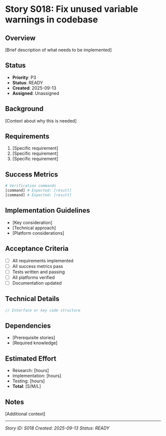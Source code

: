# Story S018: Fix unused variable warnings in codebase

## Overview
[Brief description of what needs to be implemented]

## Status
- **Priority**: P3
- **Status**: READY
- **Created**: 2025-09-13
- **Assigned**: Unassigned

## Background
[Context about why this is needed]

## Requirements
1. [Specific requirement]
2. [Specific requirement]
3. [Specific requirement]

## Success Metrics
```bash
# Verification commands
[command] # Expected: [result]
[command] # Expected: [result]
```

## Implementation Guidelines
- [Key consideration]
- [Technical approach]
- [Platform considerations]

## Acceptance Criteria
- [ ] All requirements implemented
- [ ] All success metrics pass
- [ ] Tests written and passing
- [ ] All platforms verified
- [ ] Documentation updated

## Technical Details
```javascript
// Interface or key code structure
```

## Dependencies
- [Prerequisite stories]
- [Required knowledge]

## Estimated Effort
- Research: [hours]
- Implementation: [hours]
- Testing: [hours]
- **Total**: [S/M/L]

## Notes
[Additional context]

---
*Story ID: S018*
*Created: 2025-09-13*
*Status: READY*
